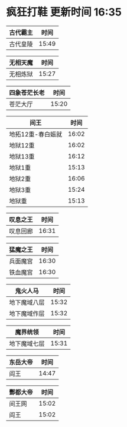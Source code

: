 # 疯狂打鞋 更新时间 16:35

| 古代霸主   | 时间    |
|--------|-------|
| 古代皇陵 | 15:49 |

| 无相天魔   | 时间    |
|--------|-------|
| 无相炼狱 | 15:27 |

| 四象苍茫长老   | 时间    |
|--------|-------|
| 苍茫大厅 | 15:20 |

| 间王   | 时间    |
|--------|-------|
| 地拓12重-春白娠就 | 16:02 |
| 地狱12重 | 16:02 |
| 地狱13重 | 16:12 |
| 地狱1重 | 15:13 |
| 地狱2重 | 16:06 |
| 地狱3重 | 15:24 |
| 地狱重 | 15:13 |

| 叹息之王   | 时间    |
|--------|-------|
| 叹息回廊 | 16:31 |

| 猛魔之王   | 时间    |
|--------|-------|
| 兵面魔宫 | 16:30 |
| 铁血魔宫 | 16:30 |

| 鬼火人马   | 时间    |
|--------|-------|
| 地下魔域八层 | 15:32 |
| 地下魔域作层 | 15:32 |

| 魔界统领   | 时间    |
|--------|-------|
| 地下魔域七层 | 15:31 |

| 东岳大帝   | 时间    |
|--------|-------|
| 阎王 | 14:47 |

| 酆都大帝   | 时间    |
|--------|-------|
| 间王网 | 15:02 |
| 阎王 | 15:02 |